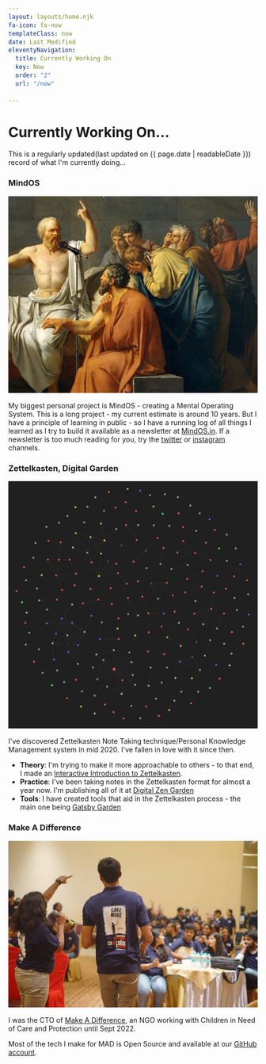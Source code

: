 ```yaml
---
layout: layouts/home.njk
fa-icon: fa-now
templateClass: now
date: Last Modified
eleventyNavigation:
  title: Currently Working On
  key: Now
  order: "2"
  url: "/now"

---
```

# Currently Working On...

<p class="lead">This is a regularly updated(last updated on {{ page.date | readableDate }}) record of what I'm currently doing...</p>

### MindOS

<a href="https://mindos.in/"><img src="/static/images/now/standup-philosapher.jpg" alt="Socrates talking into a Mic" class="project-pic" /></a>

My biggest personal project is MindOS - creating a Mental Operating System. This is a long project - my current estimate is around 10 years. But I have a principle of learning in public - so I have a running log of all things I learned as I try to build it available as a newsletter at [MindOS.in](https://mindos.in/). If a newsletter is too much reading for you, try the [twitter](https://twitter.com/inmindos) or [instagram](https://instagram.com/inmindos) channels.

### Zettelkasten, Digital Garden

<a href="https://notes.binnyva.com/"><img src="/static/images/now/zettelkasten.png" alt="Zettelkasten Note Link Map" class="project-pic" /></a>

I've discovered Zettelkasten Note Taking technique/Personal Knowledge Management system in mid 2020. I've fallen in love with it since then.

* **Theory**: I'm trying to make it more approachable to others - to that end, I made an [Interactive Introduction to Zettelkasten](https://binnyva.com/zettelkasten/).
* **Practice**: I've been taking notes in the Zettelkasten format for almost a year now. I'm publishing all of it at [Digital Zen Garden](https://notes.binnyva.com/)
* **Tools**: I have created tools that aid in the Zettelkasten process - the main one being [Gatsby Garden](https://github.com/binnyva/gatsby-garden)

### Make A Difference

<a href="https://makeadiff.in/"><img src="/static/images/now/mad.jpg" alt="Two people in MAD T-Shirt" class="project-pic" /></a>

I was the CTO of [Make A Difference](https://makeadiff.in/), an NGO working with Children in Need of Care and Protection until Sept 2022.

Most of the tech I make for MAD is Open Source and available at our [GitHub account](https://github.com/makeadiff).